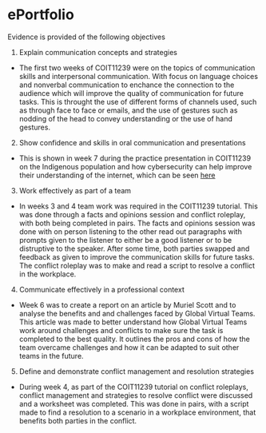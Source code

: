 # ePortfolio
Evidence is provided of the following objectives
1. Explain communication concepts and strategies
- The first two weeks of COIT11239 were on the topics of communication skills and interpersonal communication. With focus on language choices and nonverbal communication to enchance the connection to the audience which will improve the quality of communication for future tasks. This is throught the use of different forms of channels used, such as through face to face or emails, and the use of gestures such as nodding of the head to convey understanding or the use of hand gestures. 
2. Show confidence and skills in oral communication and presentations
 - This is shown in week 7 during the practice presentation in COIT11239 on the Indigenous population and how cybersecurity can help improve their understanding of the internet, which can be seen [here](https://drive.google.com/file/d/1rjRzehTc6KJjPth90jd7h2z7tf0ov_Vb/view?usp=)
3. Work effectively as part of a team
- In weeks 3 and 4 team work was required in the COIT11239 tutorial. This was done through a facts and opinions session and conflict roleplay, with both being completed in pairs. The facts and opinions session was done with on person listening to the other read out paragraphs with prompts given to the listener to either be a good listener or to be distruptive to the speaker. After some time, both parties swapped and feedback as given to improve the communication skills for future tasks. The conflict roleplay was to make and read a script to resolve a conflict in the workplace.
4. Communicate effectively in a professional context
 - Week 6 was to create a report on an article by Muriel Scott and to analyse the benefits and and challenges faced by Global Virtual Teams. This article was made to better understand how Global Virtual Teams work around challenges and conflicts to make sure the task is completed to the best quality. It outlines the pros and cons of how the team overcame challenges and how it can be adapted to suit other teams in the future.
 5. Define and demonstrate conflict management and resolution strategies
 - During week 4, as part of the COIT11239 tutorial on conflict roleplays, conflict management and strategies to resolve conflict were discussed and a worksheet was completed. This was done in pairs, with a script made to find a resolution to a scenario in a workplace environment, that benefits both parties in the conflict.
